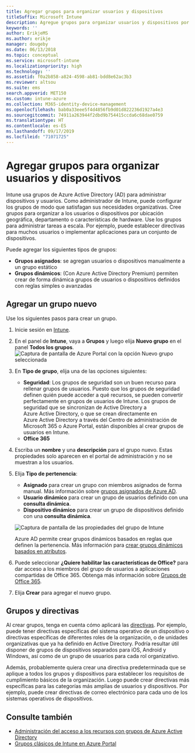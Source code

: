 ```yaml
---
title: Agregar grupos para organizar usuarios y dispositivos
titleSuffix: Microsoft Intune
description: Agregue grupos para organizar usuarios y dispositivos por geografía, departamento o especificaciones de hardware.
keywords: ''
author: ErikjeMS
ms.author: erikje
manager: dougeby
ms.date: 06/13/2018
ms.topic: conceptual
ms.service: microsoft-intune
ms.localizationpriority: high
ms.technology: ''
ms.assetid: f0a2b858-a824-4598-ab81-bdd8e62ac3b3
ms.reviewer: altsou
ms.suite: ems
search.appverid: MET150
ms.custom: intune-azure
ms.collection: M365-identity-device-management
ms.openlocfilehash: bab0a33eee5f4d4856fb9d01d822236d1927a4e3
ms.sourcegitcommit: 74911a263944f2dbd9b754415ccda6c68dae0759
ms.translationtype: HT
ms.contentlocale: es-ES
ms.lasthandoff: 09/17/2019
ms.locfileid: "71071725"
---
```

# <a name="add-groups-to-organize-users-and-devices"></a>Agregar grupos para organizar usuarios y dispositivos
Intune usa grupos de Azure Active Directory (AD) para administrar dispositivos y usuarios. Como administrador de Intune, puede configurar los grupos de modo que satisfagan sus necesidades organizativas. Cree grupos para organizar a los usuarios o dispositivos por ubicación geográfica, departamento o características de hardware. Use los grupos para administrar tareas a escala. Por ejemplo, puede establecer directivas para muchos usuarios o implementar aplicaciones para un conjunto de dispositivos.

Puede agregar los siguientes tipos de grupos:
- **Grupos asignados**: se agregan usuarios o dispositivos manualmente a un grupo estático
- **Grupos dinámicos**: (Con Azure Active Directory Premium) permiten crear de forma dinámica grupos de usuarios o dispositivos definidos con reglas simples o avanzadas

## <a name="add-a-new-group"></a>Agregar un grupo nuevo

Use los siguientes pasos para crear un grupo.
1. Inicie sesión en [Intune](https://go.microsoft.com/fwlink/?linkid=2090973).
3. En el panel de **Intune**, vaya a **Grupos** y luego elija **Nuevo grupo** en el panel **Todos los grupos**.
   ![Captura de pantalla de Azure Portal con la opción Nuevo grupo seleccionada](./media/groups-add-new.png)
4. En **Tipo de grupo**, elija una de las opciones siguientes:
    - **Seguridad**: Los grupos de seguridad son un buen recurso para rellenar grupos de usuarios. Puesto que los grupos de seguridad definen quién puede acceder a qué recursos, se pueden convertir perfectamente en grupos de usuarios de Intune. Los grupos de seguridad que se sincronizan de Active Directory a Azure Active Directory, o que se crean directamente en Azure Active Directory a través del Centro de administración de Microsoft 365 o Azure Portal, están disponibles al crear grupos de usuarios en Intune.
    - **Office 365**

5. Escriba un **nombre** y una **descripción** para el grupo nuevo. Estas propiedades solo aparecen en el portal de administración y no se muestran a los usuarios.

6. Elija **Tipo de pertenencia**:
   - **Asignado** para crear un grupo con miembros asignados de forma manual. Más información sobre [grupos asignados de Azure AD](https://docs.microsoft.com/azure/active-directory/active-directory-groups-create-azure-portal).
   - **Usuario dinámico** para crear un grupo de usuarios definido con una **consulta dinámica**.
   - **Dispositivo dinámico** para crear un grupo de dispositivos definido con una **consulta dinámica**.

   ![Captura de pantalla de las propiedades del grupo de Intune](./media/groups-add-properties.png)

   Azure AD permite crear grupos dinámicos basados en reglas que definen la pertenencia. Más información para [crear grupos dinámicos basados en atributos](https://docs.microsoft.com/azure/active-directory/active-directory-groups-dynamic-membership-azure-portal).

7. Puede seleccionar **¿Quiere habilitar las características de Office?** para dar acceso a los miembros del grupo de usuarios a aplicaciones compartidas de Office 365. Obtenga más información sobre [Grupos de Office 365](https://support.office.com/article/Learn-about-Office-365-groups-b565caa1-5c40-40ef-9915-60fdb2d97fa2).
8. Elija **Crear** para agregar el nuevo grupo.

## <a name="groups-and-policies"></a>Grupos y directivas

Al crear grupos, tenga en cuenta cómo aplicará las [directivas](device-compliance-get-started.md). Por ejemplo, puede tener directivas específicas del sistema operativo de un dispositivo o directivas específicas de diferentes roles de la organización, o de unidades organizativas que ya ha definido en Active Directory. Podría resultar útil disponer de grupos de dispositivos separados para iOS, Android y Windows, así como de un grupo de usuarios para cada rol organizativo.

Además, probablemente quiera crear una directiva predeterminada que se aplique a todos los grupos y dispositivos para establecer los requisitos de cumplimiento básicos de la organización. Luego puede crear directivas más específicas para las categorías más amplias de usuarios y dispositivos. Por ejemplo, puede crear directivas de correo electrónico para cada uno de los sistemas operativos de dispositivos.



## <a name="see-also"></a>Consulte también
- [Administración del acceso a los recursos con grupos de Azure Active Directory](https://docs.microsoft.com/azure/active-directory/active-directory-manage-groups)
- [Grupos clásicos de Intune en Azure Portal](groups-get-started.md)
